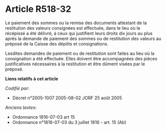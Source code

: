 # Article R518-32

Le paiement des sommes ou la remise des documents attestant de la restitution des valeurs consignées est effectuée, dans le
lieu où le récépissé a été délivré, à ceux qui justifient leurs droits dix jours au plus après la demande de paiement des
sommes ou de restitution des valeurs au préposé de la Caisse des dépôts et consignations.

Lesdites demandes de paiement ou de restitution sont faites au lieu où la consignation a été effectuée. Elles doivent être
accompagnées des pièces justificatives nécessaires à la restitution et être dûment visées par le préposé.

**Liens relatifs à cet article**

_Codifié par_:

  - Décret n°2005-1007 2005-08-02 JORF 25 août 2005

_Anciens textes_:

  - Ordonnance 1816-07-03 art 15
  - Ordonnance n°1816-07-03 du 3 juillet 1816 - art. 15 (Ab)
